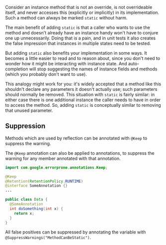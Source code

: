 Consider an instance method that is not an override, is not overrideable itself,
and never accesses this (explicitly or implicitly) in its implementation. Such a
method can always be marked `static` without harm.

The main benefit of adding `static` is that a caller who wants to use the method
and doesn't already have an instance handy won't have to conjure one up
unnecessarily. Doing that is a pain, and in unit tests it also creates the false
impression that instances in multiple states need to be tested.

But adding `static` also benefits your implementation in some ways. It becomes a
little easier to read and to reason about, since you don't need to wonder how it
might be interacting with instance state. And auto-completion will stop
suggesting the names of instance fields and methods (which you probably don't
want to use).

This analogy might work for you: it's widely accepted that a method like this
shouldn't declare any parameters it doesn't actually use; such parameters should
normally be removed. This situation with `static` is fairly similar: in either
case there is one additional instance the caller needs to have in order to
access the method. So, adding `static` is conceptually similar to removing that
unused parameter.

## Suppression

Methods which are used by reflection can be annotated with `@Keep` to suppress
the warning.

The `@Keep` annotation can also be applied to annotations, to suppress the
warning for any member annotated with that annotation.

```java
import com.google.errorprone.annotations.Keep;

@Keep
@Retention(RetentionPolicy.RUNTIME)
@interface SomeAnnotation {}
...

public class Data {
  @SomeAnnotation
  int doSomething(int x) {
    return x;
  }
}
```

All false positives can be suppressed by annotating the variable with
`@SuppressWarnings("MethodCanBeStatic")`.
